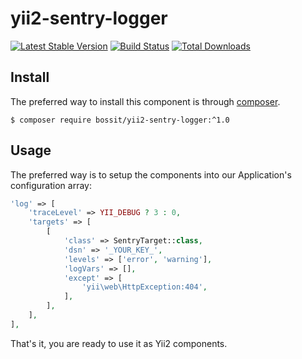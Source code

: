 # yii2-sentry-logger

[![Latest Stable Version](https://poser.pugx.org/bossit/yii2-sentry-logger/v/stable)](https://packagist.org/packages/bossit/yii2-sentry-logger)
[![Build Status](https://travis-ci.org/bossit/yii2-sentry-logger.svg?branch=master)](https://travis-ci.org/bossit/yii2-sentry-logger)
[![Total Downloads](https://poser.pugx.org/bossit/yii2-sentry-logger/downloads)](https://packagist.org/packages/bossit/yii2-sentry-logger)

## Install

The preferred way to install this component is through [composer](https://getcomposer.org/download/).

```
$ composer require bossit/yii2-sentry-logger:^1.0  
```

## Usage

The preferred way is to setup the components into our Application's configuration array:

```php
'log' => [
    'traceLevel' => YII_DEBUG ? 3 : 0,
    'targets' => [
        [
            'class' => SentryTarget::class,
            'dsn' => '_YOUR_KEY_',
            'levels' => ['error', 'warning'],
            'logVars' => [],
            'except' => [
                'yii\web\HttpException:404',
            ],
        ],
    ],
],
```

That's it, you are ready to use it as Yii2 components.